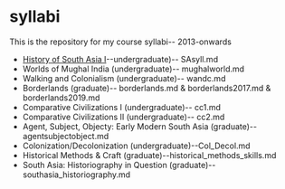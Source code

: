 syllabi
=======

This is the repository for my course syllabi-- 2013-onwards
* [History of South Asia I](syllabi/SAsyll.md)--undergraduate)-- SAsyll.md
* Worlds of Mughal India (undergraduate)-- mughalworld.md
* Walking and Colonialism (undergraduate)-- wandc.md
* Borderlands (graduate)-- borderlands.md & borderlands2017.md & borderlands2019.md
* Comparative Civilizations I (undergraduate)-- cc1.md
* Comparative Civilizations II (undergraduate)-- cc2.md
* Agent, Subject, Objecty: Early Modern South Asia (graduate)-- agentsubjectobject.md
* Colonization/Decolonization (undergraduate)--Col_Decol.md
* Historical Methods & Craft (graduate)--historical_methods_skills.md
* South Asia: Historiography in Question (graduate)--southasia_historiography.md
